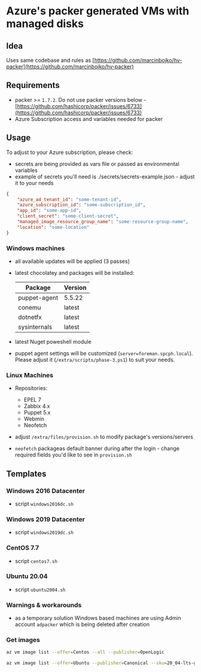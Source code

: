 # Azure's packer generated VMs with managed disks

## Idea

Uses same codebase and rules as [https://github.com/marcinbojko/hv-packer](https://github.com/marcinbojko/hv-packer)

## Requirements

* packer >= `1.7.2`. Do not use packer versions below - [https://github.com/hashicorp/packer/issues/6733](https://github.com/hashicorp/packer/issues/6733)
* Azure Subscription access and variables needed for packer

## Usage

To adjust to your Azure subscription, please check:

* secrets are being provided as vars file or passed as environmental variables
* example of secrets you'll need is ./secrets/secrets-example.json - adjust it to your needs

```json
{
    "azure_ad_tenant_id": "some-tenant-id",
    "azure_subscription_id": "some-subscription_id",
    "app_id": "some-app-id",
    "client_secret": "some-client-secret",
    "managed_image_resource_group_name": "some-resource-group-name",
    "location": "some-location"
}

```

### Windows machines

* all available updates will be applied (3 passes)
* latest chocolatey and packages will be installed:

  |Package|Version|
  |-------|-------|
  |puppet-agent|5.5.22|
  |conemu|latest|
  |dotnetfx|latest|
  |sysinternals|latest|
* latest Nuget poweshell module
* puppet agent settings will be customized (`server=foreman.spcph.local`). Please adjust it (`/extra/scripts/phase-3.ps1`) to suit your needs.

### Linux Machines

* Repositories:
  * EPEL 7
  * Zabbix 4.x
  * Puppet 5.x
  * Webmin
  * Neofetch

* adjust `/extra/files/provision.sh` to modify package's versions/servers
* `neofetch` packageas default banner during after the login - change required fields you'd like to see in `provision.sh`

## Templates

### Windows 2016 Datacenter

* script `windows2016dc.sh`

### Windows 2019 Datacenter

* script `windows2019dc.sh`

### CentOS 7.7

* script `centos7.sh`

### Ubuntu 20.04

* script `ubuntu2004.sh`

### Warnings & workarounds

* as a temporary solution Windows based machines are using Admin account `adpacker` which is being deleted after creation

### Get images

```bash
az vm image list --offer=Centos --all --publisher=OpenLogic
```

```bash
az vm image list --offer=Ubuntu --publisher=Canonical --sku=20_04-lts-gen2 --all
```
